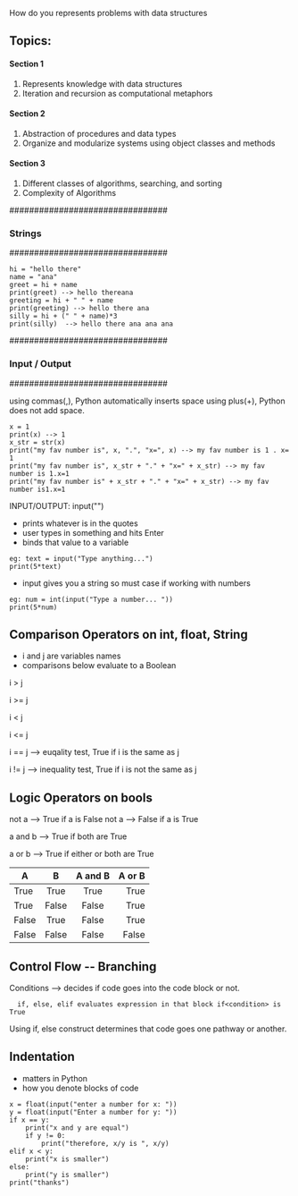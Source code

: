 How do you represents problems with data structures

## Topics:

#### Section 1

1. Represents knowledge with data structures
2. Iteration and recursion as computational metaphors

####  Section 2

1. Abstraction of procedures and data types
2. Organize and modularize systems using object classes and methods

#### Section 3

1. Different classes of algorithms, searching, and sorting
2. Complexity of Algorithms


################################
### Strings
################################

````
hi = "hello there"
name = "ana"
greet = hi + name
print(greet) --> hello thereana
greeting = hi + " " + name
print(greeting) --> hello there ana
silly = hi + (" " + name)*3
print(silly)  --> hello there ana ana ana
````

################################
### Input / Output
################################

using commas(,), Python automatically inserts space
using plus(+), Python does not add space.

````
x = 1
print(x) --> 1
x_str = str(x)
print("my fav number is", x, ".", "x=", x) --> my fav number is 1 . x= 1
print("my fav number is", x_str + "." + "x=" + x_str) --> my fav number is 1.x=1
print("my fav number is" + x_str + "." + "x=" + x_str) --> my fav number is1.x=1
````

INPUT/OUTPUT: input("")
- prints whatever is in the quotes
- user types in something and hits Enter
- binds that value to a variable
````
eg: text = input("Type anything...")
print(5*text)

````

- input gives you a string so must case if working with numbers
````
eg: num = int(input("Type a number... "))
print(5*num)

````

## Comparison Operators on int, float, String
- i and j are variables names
- comparisons below evaluate to a Boolean

i > j

i >= j

i < j

i <= j

i == j --> euqality test, True if i is the same as j

i != j --> inequality test, True if i is not the same as j


## Logic Operators on bools

not a --> True if a is False
not a --> False if a is True

a and b --> True if both are True

a or b --> True if either or both are True

| A | B | A and B  | A or B |
| --|:----------:|:--:| -----:|
| True| True | True  | True |
| True | False | False | True |
| False | True | False | True |
| False | False | False | False |


## Control Flow -- Branching

Conditions --> decides if code goes into the code block or not.

      if, else, elif evaluates expression in that block if<condition> is True

Using if, else construct determines that code goes one pathway or another.

## Indentation

- matters in Python
- how you denote blocks of code

````
x = float(input("enter a number for x: "))
y = float(input("Enter a number for y: "))
if x == y:
    print("x and y are equal")
    if y != 0:
        print("therefore, x/y is ", x/y)
elif x < y:
    print("x is smaller")
else:
    print("y is smaller")
print("thanks")
````
